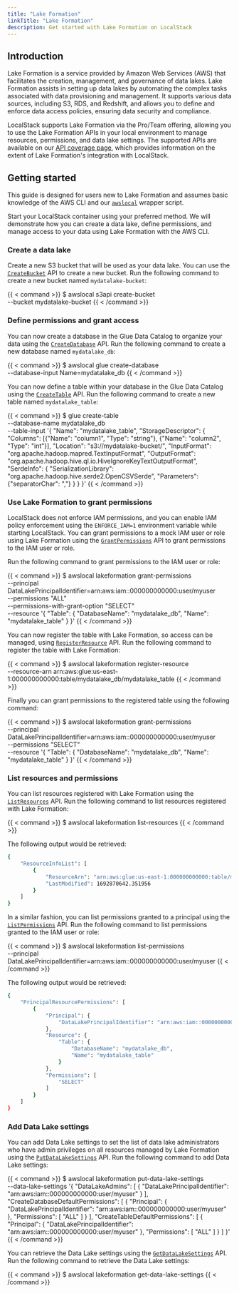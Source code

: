 ```yaml
---
title: "Lake Formation"
linkTitle: "Lake Formation"
description: Get started with Lake Formation on LocalStack
---
```


## Introduction

Lake Formation is a service provided by Amazon Web Services (AWS) that facilitates the creation, management, and governance of data lakes. Lake Formation assists in setting up data lakes by automating the complex tasks associated with data provisioning and management. It supports various data sources, including S3, RDS, and Redshift, and allows you to define and enforce data access policies, ensuring data security and compliance.

LocalStack supports Lake Formation via the Pro/Team offering, allowing you to use the Lake Formation APIs in your local environment to manage resources, permissions, and data lake settings. The supported APIs are available on our [API coverage page](https://docs.localstack.cloud/references/coverage/coverage_lakeformation/), which provides information on the extent of Lake Formation's integration with LocalStack.

## Getting started

This guide is designed for users new to Lake Formation and assumes basic knowledge of the AWS CLI and our [`awslocal`](https://github.com/localstack/awscli-local) wrapper script.

Start your LocalStack container using your preferred method. We will demonstrate how you can create a data lake, define permissions, and manage access to your data using Lake Formation with the AWS CLI.

### Create a data lake

Create a new S3 bucket that will be used as your data lake. You can use the [`CreateBucket`](https://docs.aws.amazon.com/AmazonS3/latest/API/API_CreateBucket.html) API to create a new bucket. Run the following command to create a new bucket named `mydatalake-bucket`:

{{ < command >}}
$ awslocal s3api create-bucket \
    --bucket mydatalake-bucket
{{ < /command >}}

### Define permissions and grant access

You can now create a database in the Glue Data Catalog to organize your data using the [`CreateDatabase`](https://docs.aws.amazon.com/glue/latest/dg/aws-glue-api-catalog-database.html#aws-glue-api-catalog-database-CreateDatabase) API. Run the following command to create a new database named `mydatalake_db`:

{{ < command >}}
$ awslocal glue create-database \
    --database-input Name=mydatalake_db
{{ < /command >}}

You can now define a table within your database in the Glue Data Catalog using the [`CreateTable`](https://docs.aws.amazon.com/glue/latest/dg/aws-glue-api-catalog-table.html#aws-glue-api-catalog-table-CreateTable) API. Run the following command to create a new table named `mydatalake_table`:

{{ < command >}}
$ glue create-table \
    --database-name mydatalake_db \
    --table-input '{
        "Name": "mydatalake_table",
        "StorageDescriptor": {
            "Columns": [{"Name": "column1", "Type": "string"}, {"Name": "column2", "Type": "int"}],
            "Location": "s3://mydatalake-bucket/",
            "InputFormat": "org.apache.hadoop.mapred.TextInputFormat",
            "OutputFormat": "org.apache.hadoop.hive.ql.io.HiveIgnoreKeyTextOutputFormat",
            "SerdeInfo": {
                "SerializationLibrary": "org.apache.hadoop.hive.serde2.OpenCSVSerde",
                "Parameters": {"separatorChar": ","}
            }
        }
    }'
{{ < /command >}}

### Use Lake Formation to grant permissions

LocalStack does not enforce IAM permissions, and you can enable IAM policy enforcement using the `ENFORCE_IAM=1` environment variable while starting LocalStack. You can grant permissions to a mock IAM user or role using Lake Formation using the [`GrantPermissions`](https://docs.aws.amazon.com/lake-formation/latest/dg/API_GrantPermissions.html) API to grant permissions to the IAM user or role. 

Run the following command to grant permissions to the IAM user or role:

{{ < command >}}
$ awslocal lakeformation grant-permissions \
    --principal DataLakePrincipalIdentifier=arn:aws:iam::000000000000:user/myuser \
    --permissions "ALL" \
    --permissions-with-grant-option "SELECT" \
    --resource '{ "Table": { "DatabaseName": "mydatalake_db", "Name": "mydatalake_table" } }'
{{ < /command >}}

You can now register the table with Lake Formation, so access can be managed, using [`RegisterResource`](https://docs.aws.amazon.com/lake-formation/latest/dg/API_RegisterResource.html) API. Run the following command to register the table with Lake Formation:

{{ < command >}}
$ awslocal lakeformation register-resource \
    --resource-arn arn:aws:glue:us-east-1:000000000000:table/mydatalake_db/mydatalake_table
{{ < /command >}}

Finally you can grant permissions to the registered table using the following command:

{{ < command >}}
$ awslocal lakeformation grant-permissions \
    --principal DataLakePrincipalIdentifier=arn:aws:iam::000000000000:user/myuser \
    --permissions "SELECT" \
    --resource '{ "Table": { "DatabaseName": "mydatalake_db", "Name": "mydatalake_table" } }'
{{ < /command >}}

### List resources and permissions

You can list resources registered with Lake Formation using the [`ListResources`](https://docs.aws.amazon.com/lake-formation/latest/dg/API_ListResources.html) API. Run the following command to list resources registered with Lake Formation:

{{ < command >}}
$ awslocal lakeformation list-resources
{{ < /command >}}

The following output would be retrieved:

```bash
{
    "ResourceInfoList": [
        {
            "ResourceArn": "arn:aws:glue:us-east-1:000000000000:table/mydatalake_db/mydatalake_table",
            "LastModified": 1692870642.351956
        }
    ]
}
```

In a similar fashion, you can list permissions granted to a principal using the [`ListPermissions`](https://docs.aws.amazon.com/lake-formation/latest/dg/API_ListPermissions.html) API. Run the following command to list permissions granted to the IAM user or role:

{{ < command >}}
$ awslocal lakeformation list-permissions \
    --principal DataLakePrincipalIdentifier=arn:aws:iam::000000000000:user/myuser
{{ < /command >}}

The following output would be retrieved:

```bash
{
    "PrincipalResourcePermissions": [
        {
            "Principal": {
                "DataLakePrincipalIdentifier": "arn:aws:iam::000000000000:user/myuser"
            },
            "Resource": {
                "Table": {
                    "DatabaseName": "mydatalake_db",
                    "Name": "mydatalake_table"
                }
            },
            "Permissions": [
                "SELECT"
            ]
        }
    ]
}
```

### Add Data Lake settings

You can add Data Lake settings to set the list of data lake administrators who have admin privileges on all resources managed by Lake Formation using the [`PutDataLakeSettings`](https://docs.aws.amazon.com/lake-formation/latest/dg/API_PutDataLakeSettings.html) API. Run the following command to add Data Lake settings:

{{ < command >}}
$ awslocal lakeformation put-data-lake-settings \
    --data-lake-settings '{
        "DataLakeAdmins": [
            {
                "DataLakePrincipalIdentifier": "arn:aws:iam::000000000000:user/myuser"
            }
        ],
        "CreateDatabaseDefaultPermissions": [
            {
                "Principal": {
                    "DataLakePrincipalIdentifier": "arn:aws:iam::000000000000:user/myuser"
                },
                "Permissions": [
                    "ALL"
                ]
            }
        ],
        "CreateTableDefaultPermissions": [
            {
                "Principal": {
                    "DataLakePrincipalIdentifier": "arn:aws:iam::000000000000:user/myuser"
                },
                "Permissions": [
                    "ALL"
                ]
            }
        ]
    }'
{{ < /command >}}

You can retrieve the Data Lake settings using the [`GetDataLakeSettings`](https://docs.aws.amazon.com/lake-formation/latest/dg/API_GetDataLakeSettings.html) API. Run the following command to retrieve the Data Lake settings:

{{ < command >}}
$ awslocal lakeformation get-data-lake-settings
{{ < /command >}}
